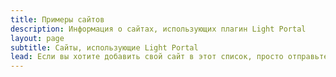 ```yaml
---
title: Примеры сайтов
description: Информация о сайтах, использующих плагин Light Portal
layout: page
subtitle: Сайты, использующие Light Portal
lead: Если вы хотите добавить свой сайт в этот список, просто отправьте мне сообщение через раздел <em>Админка -> Портал -> Настройки -> Обратная связь</em> на вашем форуме.
---
```


<script setup>
import {
  VPTeamPage,
  VPTeamPageTitle
} from 'vitepress/theme'
import ExampleSites from './ExampleSites.vue'

const sites = [
  {
    image: '/example_1.png',
    title: 'Light Portal Sandbox',
    link: 'https://demo.dragomano.ru',
  },
  {
    image: '/example_2.png',
    title: 'Απανταχού Τριγλιανοί Απόγονοι',
    link: 'https://www.triglianoi.gr'
  },
  {
    image: '/example_3.png',
    title: 'Italian SMF',
    link: 'https://www.italiansmf.net/forum/'
  },
]
</script>

<VPTeamPage>
  <VPTeamPageTitle>
    <template #title></template>
    <template #lead></template>
  </VPTeamPageTitle>
  <ExampleSites :sites="sites" /></VPTeamPage>
